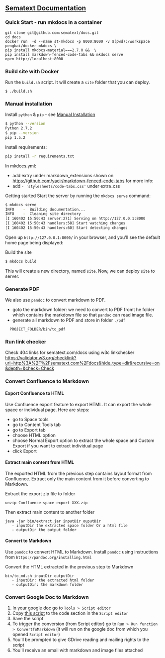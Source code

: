 ## [Sematext Documentation](https://sematext.com/docs)

### Quick Start - run mkdocs in a container

```
git clone git@github.com:sematext/docs.git
cd docs
docker run  -d --name st-mkdocs -p 8000:8000 -v $(pwd):/workspace pengbai/docker-mkdocs \
pip install mkdocs-material===2.7.0 &&  \
pip install markdown-fenced-code-tabs && mkdocs serve 
open http://localhost:8000
```

### Build site with Docker
Run the `build.sh` script. It will create a `site` folder that you can deploy.
```
$ ./build.sh
```

### Manual installation  
Install `python` & `pip` - see [Manual Installation](http://www.mkdocs.org/#manual-installation)

``` sh
$ python --version
Python 2.7.2
$ pip --version
pip 1.5.2
```

Install requirements:

```sh
pip install -r requirements.txt
```

In mkdocs.yml:
- add extry under markdown_extensions shown on https://github.com/yacir/markdown-fenced-code-tabs for more info:
- add ```- 'stylesheets/code-tabs.css'``` under extra_css

Getting started
Start the server by running the `mkdocs serve` command:

```sh
$ mkdocs serve
INFO    -  Building documentation...
INFO    -  Cleaning site directory
[I 160402 15:50:43 server:271] Serving on http://127.0.0.1:8000
[I 160402 15:50:43 handlers:58] Start watching changes
[I 160402 15:50:43 handlers:60] Start detecting changes
```

Open up `http://127.0.0.1:8000/` in your browser, and you'll see the default home page being displayed:

Build the site

```sh
$ mkdocs build
```

This will create a new directory, named `site`. Now, we can deploy `site` to server.


### Generate PDF

We also use `pandoc` to convert markdown to PDF.

* goto the markdown folder: we need to convert to PDF fromt he folder which contains the markdown file so that `pandoc` can read image file.
* generate all markdown to PDF and store in folder `./pdf`

```
  PROJECT_FOLDER/bin/to_pdf 
```

### Run link checker

Check 404 links for sematext.com/docs using w3c linkchecker
https://validator.w3.org/checklink?uri=http%3A%2F%2Fsematext.com%2Fdocs&hide_type=dir&recursive=on&depth=&check=Check



### Convert Confluence to Markdown

#### Export Confluence to HTML
Use Confluence export feature to export HTML.  It can export the whole space or individual page. Here are steps:

* go to Space tools
* go to Content Tools tab
* go to Export tab
* choose HTML option
* choose Normal Export option to extract the whole space and Custom Export if you want to extract individual page
* click Export

#### Extract main content from HTML

The exported HTML from the previous step contains layout format from Confluence.  Extract only the main content from it before converting to Markdown.

Extract the export zip file to folder

```
unzip Confluence-space-export-XXX.zip
```

Then extract main content to another folder

```
java -jar bin/extract.jar inputDir ouputDir
   - inputDir the extracted space folder Or a html file
   - outputDir the output folder
```

#### Convert to Markdown

Use `pandoc` to convert HTML to Markdown. Install `pandoc` using instructions from
`https://pandoc.org/installing.html`

Convert the HTML extracted in the previous step to Markdown

```
bin/to_md.sh inputDir outputDir
   - inputDir: the extracted html folder
   - outputDir: the markdown folder
```

### Convert Google Doc to Markdown
1. In your google doc go to `Tools > Script editor`
1. Copy [this script](https://github.com/mangini/gdocs2md/blob/master/converttomarkdown.gapps) to the code section in the `Script editor`
1. Save the script
1. To trigger the conversion (from Script editor) go to `Run > Run function > ConvertToMarkdown` (it will run on the google doc from which you opened `Script editor`)
1. You'll be prompted to give GDrive reading and mailing rights to the script
1. You'll receive an email with markdown and image files attached
